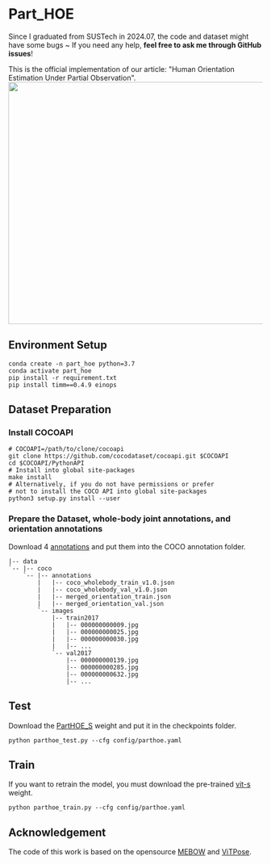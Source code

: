 # Part_HOE
Since I graduated from SUSTech in 2024.07, the code and dataset might have some bugs ~  If you need any help, **feel free to ask me through GitHub issues**!

This is the official implementation of our article: "Human Orientation Estimation Under Partial Observation".
<img src="https://github.com/zhaojieting/Part_HOE/blob/main/docs/IROS2024-Video-2x.gif" width="760" height="480" />

## Environment Setup
   ```
   conda create -n part_hoe python=3.7
   conda activate part_hoe
   pip install -r requirement.txt
   pip install timm==0.4.9 einops
   ```
## Dataset Preparation
### Install COCOAPI
   ```
   # COCOAPI=/path/to/clone/cocoapi
   git clone https://github.com/cocodataset/cocoapi.git $COCOAPI
   cd $COCOAPI/PythonAPI
   # Install into global site-packages
   make install
   # Alternatively, if you do not have permissions or prefer
   # not to install the COCO API into global site-packages
   python3 setup.py install --user
   ```

### Prepare the Dataset, whole-body joint annotations, and orientation annotations 
Download 4 [annotations](https://drive.google.com/drive/folders/1J3xDMaJMF25nTjO7li9d-UKh8_16zPHf?usp=drive_link) and put them into the COCO annotation folder.
```
|-- data
`-- |-- coco
    `-- |-- annotations
        |   |-- coco_wholebody_train_v1.0.json
        |   |-- coco_wholebody_val_v1.0.json
        |   |-- merged_orientation_train.json
        |   |-- merged_orientation_val.json
        `-- images
            |-- train2017
            |   |-- 000000000009.jpg
            |   |-- 000000000025.jpg
            |   |-- 000000000030.jpg
            |   |-- ... 
            `-- val2017
                |-- 000000000139.jpg
                |-- 000000000285.jpg
                |-- 000000000632.jpg
                |-- ...
```
## Test
Download the [PartHOE_S](https://drive.google.com/file/d/1M4Jr2IQ8p8PQjXPWVcAuSHwGMVh6hdX6/view?usp=drive_link
) weight and put it in the checkpoints folder.
```
python parthoe_test.py --cfg config/parthoe.yaml
```
## Train
If you want to retrain the model, you must download the pre-trained [vit-s](https://drive.google.com/file/d/1M4Jr2IQ8p8PQjXPWVcAuSHwGMVh6hdX6/view?usp=drive_link) weight.
```
python parthoe_train.py --cfg config/parthoe.yaml
```
## Acknowledgement
The code of this work is based on the opensource [MEBOW](https://github.com/ChenyanWu/MEBOW) and [ViTPose](https://github.com/ViTAE-Transformer/ViTPose/tree/main).
